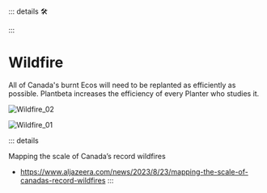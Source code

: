 ::: details 🛠



:::

# Wildfire

All of Canada's burnt Ecos will need to be replanted as efficiently as possible. Plantbeta increases the efficiency of every Planter who studies it.


![Wildfire_02](/Wildfire_02.png)


![Wildfire_01](/Wildfire_01.png)


::: details

Mapping the scale of Canada’s record wildfires
- https://www.aljazeera.com/news/2023/8/23/mapping-the-scale-of-canadas-record-wildfires
:::